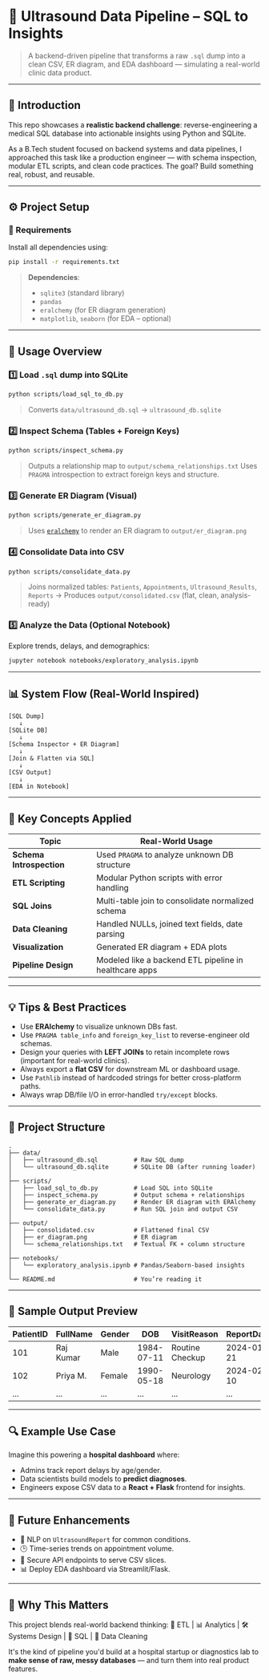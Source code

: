# 🩻 Ultrasound Data Pipeline – SQL to Insights

> A backend-driven pipeline that transforms a raw `.sql` dump into a clean CSV, ER diagram, and EDA dashboard — simulating a real-world clinic data product.

---

## 📌 Introduction

This repo showcases a **realistic backend challenge**: reverse-engineering a medical SQL database into actionable insights using Python and SQLite.

As a B.Tech student focused on backend systems and data pipelines, I approached this task like a production engineer — with schema inspection, modular ETL scripts, and clean code practices. The goal? Build something real, robust, and reusable.

---

## ⚙️ Project Setup

### 🧾 Requirements

Install all dependencies using:

```bash
pip install -r requirements.txt
```

> **Dependencies**:
>
> - `sqlite3` (standard library)
> - `pandas`
> - `eralchemy` (for ER diagram generation)
> - `matplotlib`, `seaborn` (for EDA – optional)

---

## 🧱 Usage Overview

### 1️⃣ Load `.sql` dump into SQLite

```bash
python scripts/load_sql_to_db.py
```

> Converts `data/ultrasound_db.sql` → `ultrasound_db.sqlite`

### 2️⃣ Inspect Schema (Tables + Foreign Keys)

```bash
python scripts/inspect_schema.py
```

> Outputs a relationship map to `output/schema_relationships.txt`
> Uses `PRAGMA` introspection to extract foreign keys and structure.

### 3️⃣ Generate ER Diagram (Visual)

```bash
python scripts/generate_er_diagram.py
```

> Uses [`eralchemy`](https://github.com/Alexis-benoist/eralchemy) to render an ER diagram to `output/er_diagram.png`

### 4️⃣ Consolidate Data into CSV

```bash
python scripts/consolidate_data.py
```

> Joins normalized tables:
> `Patients`, `Appointments`, `Ultrasound_Results`, `Reports`
> → Produces `output/consolidated.csv` (flat, clean, analysis-ready)

### 5️⃣ Analyze the Data (Optional Notebook)

Explore trends, delays, and demographics:

```bash
jupyter notebook notebooks/exploratory_analysis.ipynb
```

---

## 📊 System Flow (Real-World Inspired)

```text
[SQL Dump]
   ↓
[SQLite DB]
   ↓
[Schema Inspector + ER Diagram]
   ↓
[Join & Flatten via SQL]
   ↓
[CSV Output]
   ↓
[EDA in Notebook]
```

---

## 🧠 Key Concepts Applied

| Topic                    | Real-World Usage                                       |
| ------------------------ | ------------------------------------------------------ |
| **Schema Introspection** | Used `PRAGMA` to analyze unknown DB structure          |
| **ETL Scripting**        | Modular Python scripts with error handling             |
| **SQL Joins**            | Multi-table join to consolidate normalized schema      |
| **Data Cleaning**        | Handled NULLs, joined text fields, date parsing        |
| **Visualization**        | Generated ER diagram + EDA plots                       |
| **Pipeline Design**      | Modeled like a backend ETL pipeline in healthcare apps |

---

## 💡 Tips & Best Practices

- Use **ERAlchemy** to visualize unknown DBs fast.
- Use `PRAGMA table_info` and `foreign_key_list` to reverse-engineer old schemas.
- Design your queries with **LEFT JOINs** to retain incomplete rows (important for real-world clinics).
- Always export a **flat CSV** for downstream ML or dashboard usage.
- Use `Pathlib` instead of hardcoded strings for better cross-platform paths.
- Always wrap DB/file I/O in error-handled `try/except` blocks.

---

## 📂 Project Structure

```
.
├── data/
│   ├── ultrasound_db.sql          # Raw SQL dump
│   └── ultrasound_db.sqlite       # SQLite DB (after running loader)
│
├── scripts/
│   ├── load_sql_to_db.py          # Load SQL into SQLite
│   ├── inspect_schema.py          # Output schema + relationships
│   ├── generate_er_diagram.py     # Render ER diagram with ERAlchemy
│   └── consolidate_data.py        # Run SQL join and output CSV
│
├── output/
│   ├── consolidated.csv           # Flattened final CSV
│   ├── er_diagram.png             # ER diagram
│   └── schema_relationships.txt   # Textual FK + column structure
│
├── notebooks/
│   └── exploratory_analysis.ipynb # Pandas/Seaborn-based insights
│
└── README.md                      # You’re reading it
```

---

## 🧪 Sample Output Preview

| PatientID | FullName  | Gender | DOB        | VisitReason     | ReportDate | DaysToReport |
| --------- | --------- | ------ | ---------- | --------------- | ---------- | ------------ |
| 101       | Raj Kumar | Male   | 1984-07-11 | Routine Checkup | 2024-01-21 | 5            |
| 102       | Priya M.  | Female | 1990-05-18 | Neurology       | 2024-02-10 | 12           |
| ...       | ...       | ...    | ...        | ...             | ...        | ...          |

---

## 🔍 Example Use Case

Imagine this powering a **hospital dashboard** where:

- Admins track report delays by age/gender.
- Data scientists build models to **predict diagnoses**.
- Engineers expose CSV data to a **React + Flask** frontend for insights.

---

## 🚀 Future Enhancements

- 🧠 NLP on `UltrasoundReport` for common conditions.
- 🕒 Time-series trends on appointment volume.
- 🔐 Secure API endpoints to serve CSV slices.
- 📊 Deploy EDA dashboard via Streamlit/Flask.

---

## 🙌 Why This Matters

This project blends real-world backend thinking:
🔄 ETL | 📊 Analytics | 🛠️ Systems Design | 🧠 SQL | 🧹 Data Cleaning

It's the kind of pipeline you'd build at a hospital startup or diagnostics lab to **make sense of raw, messy databases** — and turn them into real product features.
